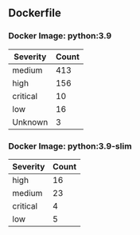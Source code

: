 ## Dockerfile

### Docker Image: python:3.9
| Severity | Count |
|----------|-------|
| medium | 413 |
| high | 156 |
| critical | 10 |
| low | 16 |
| Unknown | 3 |

### Docker Image: python:3.9-slim
| Severity | Count |
|----------|-------|
| high | 16 |
| medium | 23 |
| critical | 4 |
| low | 5 |